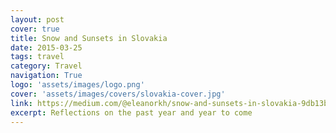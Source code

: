 ```yaml
---
layout: post
cover: true
title: Snow and Sunsets in Slovakia
date: 2015-03-25
tags: travel
category: Travel
navigation: True
logo: 'assets/images/logo.png'
cover: 'assets/images/covers/slovakia-cover.jpg'
link: https://medium.com/@eleanorkh/snow-and-sunsets-in-slovakia-9db13bc39956
excerpt: Reflections on the past year and year to come
---
```

